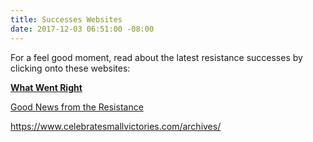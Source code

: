 ```yaml
---
title: Successes Websites
date: 2017-12-03 06:51:00 -08:00
---
```


For a feel good moment, read about the latest resistance successes by clicking onto these websites:

[**What Went Right**](https://whatwentright.org/) 

[Good News from the Resistance](http://marlafelcher.com/) 

https://www.celebratesmallvictories.com/archives/